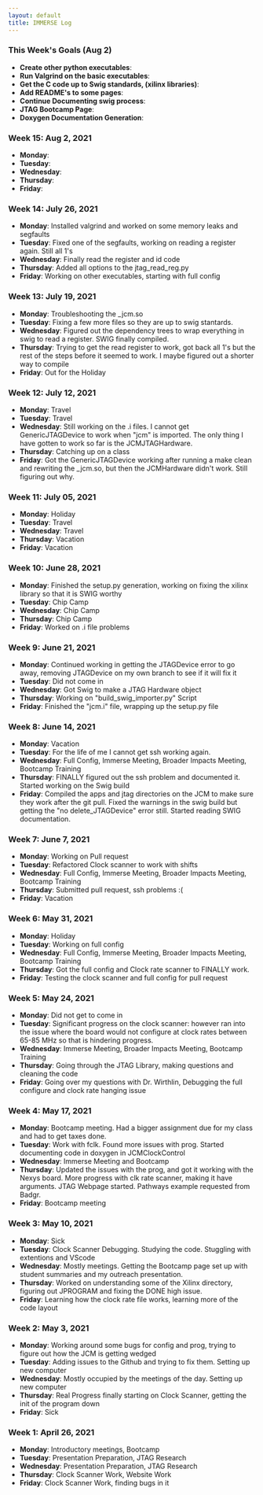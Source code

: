 ```yaml
---
layout: default
title: IMMERSE Log
---
```


### This Week's Goals (Aug 2)
* **Create other python executables**:
* **Run Valgrind on the basic executables**:
* **Get the C code up to Swig standards, (xilinx libraries)**:
* **Add README's to some pages**:
* **Continue Documenting swig process**:
* **JTAG Bootcamp Page**:
* **Doxygen Documentation Generation**: 


### Week 15: Aug 2, 2021

* **Monday**: 
* **Tuesday**: 
* **Wednesday**: 
* **Thursday**: 
* **Friday**: 

### Week 14: July 26, 2021

* **Monday**: Installed valgrind and worked on some memory leaks and segfaults
* **Tuesday**: Fixed one of the segfaults, working on reading a register again. Still all 1's
* **Wednesday**: Finally read the register and id code
* **Thursday**: Added all options to the jtag_read_reg.py
* **Friday**: Working on other executables, starting with full config


### Week 13: July 19, 2021

* **Monday**: Troubleshooting the _jcm.so
* **Tuesday**: Fixing a few more files so they are up to swig stantards. 
* **Wednesday**: Figured out the dependency trees to wrap everything in swig to read a register. SWIG finally compiled.
* **Thursday**: Trying to get the read register to work, got back all 1's but the rest of the steps before it seemed to work. I maybe figured out a shorter way to compile
* **Friday**: Out for the Holiday

### Week 12: July 12, 2021

* **Monday**: Travel
* **Tuesday**: Travel
* **Wednesday**: Still working on the .i files. I cannot get GenericJTAGDevice to work when "jcm" is imported. The only thing I have gotten to work so far is the JCMJTAGHardware. 
* **Thursday**: Catching up on a class
* **Friday**: Got the GenericJTAGDevice working after running a make clean and rewriting the _jcm.so, but then the JCMHardware didn't work. Still figuring out why.

### Week 11: July 05, 2021

* **Monday**: Holiday
* **Tuesday**: Travel
* **Wednesday**: Travel
* **Thursday**: Vacation
* **Friday**: Vacation

### Week 10: June 28, 2021

* **Monday**: Finished the setup.py generation, working on fixing the xilinx library so that it is SWIG worthy
* **Tuesday**: Chip Camp
* **Wednesday**: Chip Camp
* **Thursday**: Chip Camp
* **Friday**: Worked on .i file problems

### Week 9: June 21, 2021

* **Monday**: Continued working in getting the JTAGDevice error to go away, removing JTAGDevice on my own branch to see if it will fix it
* **Tuesday**: Did not come in
* **Wednesday**: Got Swig to make a JTAG Hardware object
* **Thursday**: Working on "build_swig_importer.py" Script
* **Friday**: Finished the "jcm.i" file, wrapping up the setup.py file

### Week 8: June 14, 2021

* **Monday**: Vacation
* **Tuesday**: For the life of me I cannot get ssh working again.
* **Wednesday**: Full Config, Immerse Meeting, Broader Impacts Meeting, Bootcamp Training
* **Thursday**: FINALLY figured out the ssh problem and documented it. Started working on the Swig build
* **Friday**: Compiled the apps and jtag directories on the JCM to make sure they work after the git pull. Fixed the warnings in the swig build but getting the "no delete_JTAGDevice" error still. Started reading SWIG documentation. 

### Week 7: June 7, 2021

* **Monday**: Working on Pull request
* **Tuesday**: Refactored Clock scanner to work with shifts
* **Wednesday**: Full Config, Immerse Meeting, Broader Impacts Meeting, Bootcamp Training
* **Thursday**: Submitted pull request, ssh problems :(
* **Friday**: Vacation

### Week 6: May 31, 2021

* **Monday**: Holiday
* **Tuesday**: Working on full config 
* **Wednesday**: Full Config, Immerse Meeting, Broader Impacts Meeting, Bootcamp Training
* **Thursday**: Got the full config and Clock rate scanner to FINALLY work. 
* **Friday**: Testing the clock scanner and full config for pull request

### Week 5: May 24, 2021

* **Monday**: Did not get to come in
* **Tuesday**: Significant progress on the clock scanner: however ran into the issue where the board would not configure at clock rates between 65-85 MHz so that is hindering progress.
* **Wednesday**: Immerse Meeting, Broader Impacts Meeting, Bootcamp Training
* **Thursday**: Going through the JTAG Library, making questions and cleaning the code
* **Friday**: Going over my questions with Dr. Wirthlin, Debugging the full configure and clock rate hanging issue


### Week 4: May 17, 2021

* **Monday**: Bootcamp meeting. Had a bigger assignment due for my class and had to get taxes done.
* **Tuesday**: Work with fclk. Found more issues with prog. Started documenting code in doxygen in JCMClockControl
* **Wednesday**: Immerse Meeting and Bootcamp
* **Thursday**: Updated the issues with the prog, and got it working with the Nexys board. More progress with clk rate scanner, making it have arguments. JTAG Webpage started. Pathways example requested from Badgr.
* **Friday**: Bootcamp meeting

### Week 3: May 10, 2021

* **Monday**: Sick
* **Tuesday**: Clock Scanner Debugging. Studying the code. Stuggling with extentions and VScode
* **Wednesday**: Mostly meetings. Getting the Bootcamp page set up with student summaries and my outreach presentation.
* **Thursday**: Worked on understanding some of the Xilinx directory, figuring out JPROGRAM and fixing the DONE high issue.
* **Friday**: Learning how the clock rate file works, learning more of the code layout

### Week 2: May 3, 2021

* **Monday**: Working around some bugs for config and prog, trying to figure out how the JCM is getting wedged
* **Tuesday**: Adding issues to the Github and trying to fix them. Setting up new computer
* **Wednesday**: Mostly occupied by the meetings of the day. Setting up new computer
* **Thursday**: Real Progress finally starting on Clock Scanner, getting the init of the program down
* **Friday**: Sick


### Week 1: April 26, 2021

* **Monday**: Introductory meetings, Bootcamp
* **Tuesday**: Presentation Preparation, JTAG Research
* **Wednesday**: Presentation Preparation, JTAG Research
* **Thursday**: Clock Scanner Work, Website Work
* **Friday**: Clock Scanner Work, finding bugs in it

